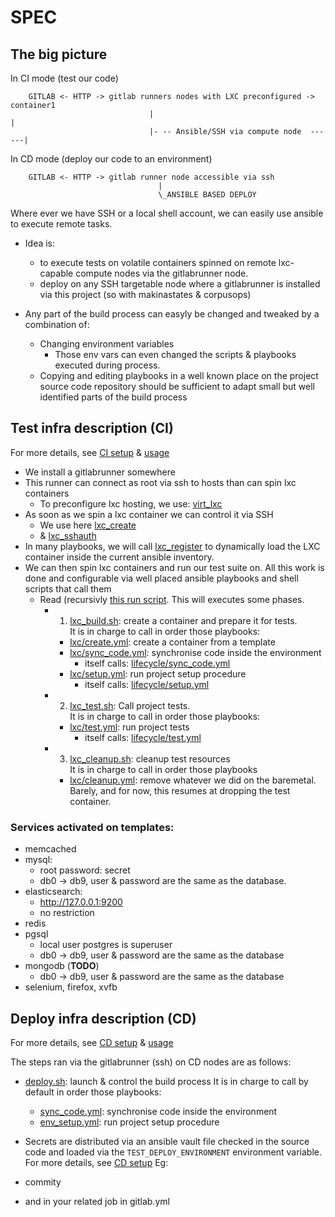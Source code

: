 # SPEC
## The big picture
In CI mode (test our code)
```
    GITLAB <- HTTP -> gitlab runners nodes with LXC preconfigured -> container1
                               |                                         |
                               |- -- Ansible/SSH via compute node  ------|
```

In CD mode (deploy our code to an environment)
```
    GITLAB <- HTTP -> gitlab runner node accessible via ssh
                                 |
                                 \_ANSIBLE BASED DEPLOY
```

Where ever we have SSH or a local shell account, we can easily use ansible to execute remote tasks.
- Idea is:
    - to execute tests on volatile containers spinned on remote lxc-capable compute nodes via the gitlabrunner node.
    - deploy on any SSH targetable node where a gitlabrunner is installed via this project (so with makinastates & corpusops)

- Any part of the build process can easyly be changed and tweaked by a combination of:
    - Changing environment variables
        - Those env vars can even changed the scripts & playbooks executed during process.
    - Copying and editing playbooks in a well known place on the project source code repository should be sufficient
      to adapt small but well identified parts of the build process

## Test infra description (CI)
For more details, see [CI setup](./install_ci_runner.md) & [usage](./ci.md)

- We install a gitlabrunner somewhere
- This runner can connect as root via ssh to hosts than can spin lxc containers
  - To preconfigure lxc hosting, we use: [virt_lxc](https://github.com/corpusops/roles/tree/master/services_virt_lxc)
- As soon as we spin a lxc container we can control it via SSH
  - We use here [lxc_create](https://github.com/corpusops/lxc_create)
  - & [lxc_sshauth](https://github.com/corpusops/lxc_sshauth)
- In many playbooks, we will call [lxc_register](https://github.com/corpusops/roles/tree/master/lxc_register) to
  dynamically load the LXC container inside the current ansible inventory.
- We can then spin lxc containers and run our test suite on. All this work is done and configurable
  via well placed ansible playbooks and shell scripts that call them
  - Read (recursivly [this run script](./bin/lxc_run.sh).
    This will executes some phases.
    - 1. [lxc_build.sh](./bin/lxc_build.sh): create a container and prepare it for tests. <br/>
         It is in charge to call in order those playbooks:
        - [lxc/create.yml](./ansible/playbooks/lxc/create.yml): create a container from a template
        - [lxc/sync_code.yml](./ansible/playbooks/lxc/lifecycle/sync_code.yml): synchronise code inside the environment
           - itself calls: [lifecycle/sync_code.yml](./ansible/playbooks/lifecycle/sync_code.yml)
        - [lxc/setup.yml](./ansible/playbooks/lxc/lifecycle/setup.yml): run project setup procedure
           - itself calls: [lifecycle/setup.yml](./ansible/playbooks/lifecycle/setup.yml)
    - 2. [lxc_test.sh](./bin/lxc_test.sh): Call project tests.<br/>
        It is in charge to call in order those playbooks:
        - [lxc/test.yml](./ansible/playbooks/lxc/lifecycle/test.yml): run project tests
           - itself calls: [lifecycle/test.yml](./ansible/playbooks/lifecycle/test.yml)
    - 3. [lxc_cleanup.sh](./bin/lxc_cleanup.sh): cleanup test resources <br/>
         It is in charge to call in order those playbooks
        - [lxc/cleanup.yml](./ansible/playbooks/lxc/cleanup.yml): remove whatever we did on the baremetal.
          Barely, and for now, this resumes at dropping the test container.

### Services activated on templates:
- memcached
- mysql:
  - root password: secret
  - db0 -> db9, user & password are the same as the database.
- elasticsearch:
  - http://127.0.0.1:9200
  - no restriction
- redis
- pgsql
  - local user postgres is superuser
  - db0 -> db9, user & password are the same as the database
- mongodb (**TODO**)
  - db0 -> db9, user & password are the same as the database
- selenium, firefox, xvfb

## Deploy infra description (CD)
For more details, see [CD setup](./install_cd_runner.md) & [usage](./cd.md)

The steps ran via the gitlabrunner (ssh) on CD nodes are as follows:
- [deploy.sh](./bin/deploy.sh): launch & control the build process
     It is in charge to call by default in order those playbooks:
    - [sync_code.yml](./ansible/playbooks/lifecycle/sync_code.yml): synchronise code inside the environment
    - [env_setup.yml](./ansible/playbooks/lifecycle/env_setup.yml): run project setup procedure

- Secrets are distributed via an ansible vault file checked in
  the source code and loaded via the ``TEST_DEPLOY_ENVIRONMENT`` environment variable.
  For more details, see [CD setup](./cd.md)
Eg:

- commity
- and in your related job in gitlab.yml

